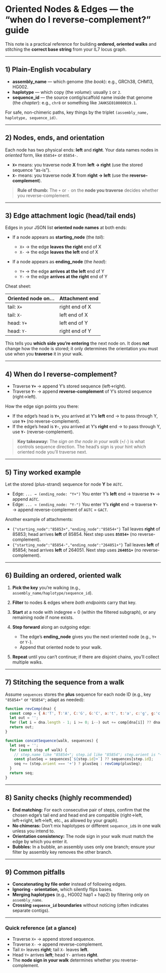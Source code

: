 # Oriented Nodes & Edges — the “when do I reverse-complement?” guide

This note is a practical reference for building **ordered, oriented walks** and stitching the **correct base string** from your IL7 locus graph.

---

## 1) Plain-English vocabulary

* **assembly\_name** — which genome (the *book*): e.g., GRCh38, CHM13, HG002.
* **haplotype** — which copy (the *volume*): usually `1` or `2`.
* **sequence\_id** — the source contig/scaffold name inside that genome (the *chapter*): e.g., `chr8` or something like `JAHKSE010000019.1`.

For safe, non-chimeric paths, key things by the triplet
`(assembly_name, haplotype, sequence_id)`.

---

## 2) Nodes, ends, and orientation

Each node has two physical ends: **left** and **right**. Your data names nodes in *oriented* form, like `85854+` or `85854-`.

* **`X+`** means: you traverse node **X** from **left → right** (use the stored sequence “as-is”).
* **`X-`** means: you traverse node **X** from **right → left** (use the **reverse-complement**).

> **Rule of thumb:** The `+` or `-` on the **node you traverse** decides whether you reverse-complement.

---

## 3) Edge attachment logic (head/tail ends)

Edges in your JSON list **oriented node names** at both ends:

* If a node appears as **starting\_node** (the *tail*):

  * `X+` → the edge **leaves the right** end of X
  * `X-` → the edge **leaves the left** end of X
* If a node appears as **ending\_node** (the *head*):

  * `Y+` → the edge **arrives at the left** end of Y
  * `Y-` → the edge **arrives at the right** end of Y

Cheat sheet:

| Oriented node on… | Attachment end |
| ----------------- | -------------- |
| tail: `X+`        | right end of X |
| tail: `X-`        | left end of X  |
| head: `Y+`        | left end of Y  |
| head: `Y-`        | right end of Y |

This tells you **which side you’re entering** the next node on. It does **not** change how the node is stored; it only determines the orientation you must use when you **traverse** it in your walk.

---

## 4) When do I reverse-complement?

* Traverse **`Y+`** → append Y’s stored sequence (left→right).
* Traverse **`Y-`** → append **reverse-complement** of Y’s stored sequence (right→left).

How the edge sign points you there:

* If the edge’s head is **`Y+`**, you arrived at Y’s **left** end → to pass through Y, use **`Y+`** (no reverse-complement).
* If the edge’s head is **`Y-`**, you arrived at Y’s **right** end → to pass through Y, use **`Y-`** (reverse-complement).

> **Key takeaway:** The *sign on the node in your walk* (`+`/`-`) is what controls sequence direction. The head’s sign is your hint which oriented node you’ll traverse next.

---

## 5) Tiny worked example

Let the stored (plus-strand) sequence for node **Y** be `AGTC`.

* Edge: `... → (ending_node: "Y+")`
  You enter Y’s **left** end → traverse **`Y+`** → append `AGTC`.
* Edge: `... → (ending_node: "Y-")`
  You enter Y’s **right** end → traverse **`Y-`** → append reverse-complement of `AGTC` = `GACT`.

Another example of attachments:

* `{"starting_node":"85853+","ending_node":"85854+"}`
  Tail leaves **right** of 85853; head arrives **left** of 85854. Next step uses **`85854+`** (no reverse-complement).
* `{"starting_node":"85854-","ending_node":"264051+"}`
  Tail leaves **left** of 85854; head arrives **left** of 264051. Next step uses **`264051+`** (no reverse-complement).

---

## 6) Building an ordered, oriented walk

1. **Pick the key** you’re walking (e.g., `assembly_name/haplotype/sequence_id`).
2. **Filter** to nodes & edges where *both endpoints* carry that key.
3. **Start** at a node with indegree = 0 (within the filtered subgraph), or any remaining node if none exists.
4. **Step forward** along an outgoing edge:

   * The edge’s **ending\_node** gives you the next oriented node (e.g., `Y+` or `Y-`).
   * Append that oriented node to your walk.
5. **Repeat** until you can’t continue; if there are disjoint chains, you’ll collect multiple walks.

---

## 7) Stitching the sequence from a walk

Assume `sequences` stores the **plus** sequence for each node ID (e.g., key `"85854+"` or `"85854"`; adapt as needed):

```js
function revComp(dna) {
  const comp = { A:'T', T:'A', C:'G', G:'C', a:'t', t:'a', c:'g', g:'c' };
  let out = '';
  for (let i = dna.length - 1; i >= 0; i--) out += comp[dna[i]] ?? dna[i];
  return out;
}

function concatSequence(walk, sequences) {
  let seq = '';
  for (const step of walk) {
    // step.name like "85854+"; step.id like "85854"; step.orient is "+" or "-"
    const plusSeq = sequences[`${step.id}+`] ?? sequences[step.id];
    seq += (step.orient === '+') ? plusSeq : revComp(plusSeq);
  }
  return seq;
}
```

---

## 8) Sanity checks (highly recommended)

* **End matching:** For each consecutive pair of steps, confirm that the chosen edge’s tail end and head end are compatible (right→left, left→right, left→left, etc., as allowed by your graph).
* **No chimeras:** Don’t mix haplotypes or different `sequence_id`s in one walk unless you intend to.
* **Orientation consistency:** The node sign in your walk must match the edge by which you enter it.
* **Bubbles:** In a bubble, an assembly uses only one branch; ensure your filter by assembly key removes the other branch.

---

## 9) Common pitfalls

* **Concatenating by file order** instead of following edges.
* **Ignoring `-` orientation,** which silently flips bases.
* **Merging haplotypes** (e.g., HG002 hap1 + hap2) by filtering only on `assembly_name`.
* **Crossing `sequence_id` boundaries** without noticing (often indicates separate contigs).

---

### Quick reference (at a glance)

* Traverse `X+` → append stored sequence.
* Traverse `X-` → append reverse-complement.
* Tail `X+` leaves **right**; tail `X-` leaves **left**.
* Head `Y+` arrives **left**; head `Y-` arrives **right**.
* The **node sign in your walk** determines whether you reverse-complement.
